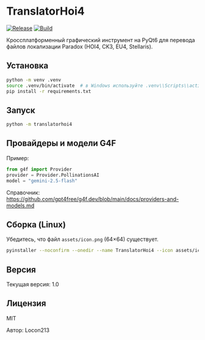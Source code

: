 # TranslatorHoi4

[![Release][release-badge]][release-url]
[![Build][build-badge]][build-url]

Кроссплатформенный графический инструмент на PyQt6 для перевода файлов локализации Paradox (HOI4, CK3, EU4, Stellaris).

## Установка

```bash
python -m venv .venv
source .venv/bin/activate  # в Windows используйте .venv\\Scripts\\activate
pip install -r requirements.txt
```

## Запуск

```bash
python -m translatorhoi4
```

## Провайдеры и модели G4F

Пример:

```python
from g4f import Provider
provider = Provider.PollinationsAI
model = "gemini-2.5-flash"
```

Справочник: https://github.com/gpt4free/g4f.dev/blob/main/docs/providers-and-models.md

## Сборка (Linux)

Убедитесь, что файл `assets/icon.png` (64×64) существует.

```bash
pyinstaller --noconfirm --onedir --name TranslatorHoi4 --icon assets/icon.png translatorhoi4/app.py
```

## Версия

Текущая версия: 1.0

## Лицензия

MIT

Автор: Locon213

[release-badge]: https://img.shields.io/github/v/release/Locon213/TranslatorHoi4
[release-url]: https://github.com/Locon213/TranslatorHoi4/releases
[build-badge]: https://github.com/Locon213/TranslatorHoi4/actions/workflows/build.yml/badge.svg
[build-url]: https://github.com/Locon213/TranslatorHoi4/actions/workflows/build.yml

